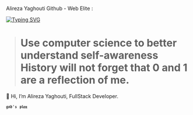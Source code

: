 Alireza Yaghouti Github - Web Elite :

[![Typing SVG](https://readme-typing-svg.herokuapp.com?font=Protest+Strike&size=34&pause=1000&center=true&vCenter=true&random=false&height=100&lines=Php+Expert;Laravel+Developer;Full+Stack+(PHP-Laravel%2C+html5%2C+css-tailwind%2C+js-jquery))](https://git.io/typing-svg)

> # Use computer science to better understand self-awareness<br> History will not forget that 0 and 1 are a reflection of me.
👋 Hi, I’m Alireza Yaghouti, FullStack Developer.

`𝖌𝖔𝖉'𝖘 𝖕𝖑𝖆𝖓`
